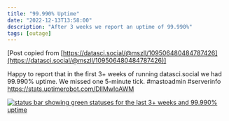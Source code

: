 ```yaml
---
title: "99.990% Uptime"
date: "2022-12-13T13:58:00"
description: "After 3 weeks we report an uptime of 99.990%"
tags: [outage]
---
```


[Post copied from [https://datasci.social/@mszll/109506480484787426](https://datasci.social/@mszll/109506480484787426)]

Happy to report that in the first 3+ weeks of running datasci.social we had 99.990% uptime. We missed one 5-minute tick. #mastoadmin #serverinfo  
https://stats.uptimerobot.com/DllMwIoAWM

[![status bar showing green statuses for the last 3+ weeks and 99.990% uptime](https://datascisocial.github.io/blog/images/594fbe6cf4a55618.png "status bar showing green statuses for the last 3+ weeks and 99.990% uptime")](https://stats.uptimerobot.com/DllMwIoAWM)